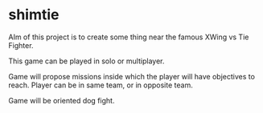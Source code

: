 # shimtie

AIm of this project is to create some thing near the famous XWing vs Tie Fighter.

This game can be played in solo or multiplayer.

Game will propose missions inside which the player will have objectives to reach.
Player can be in same team, or in opposite team.

Game will be oriented dog fight.



